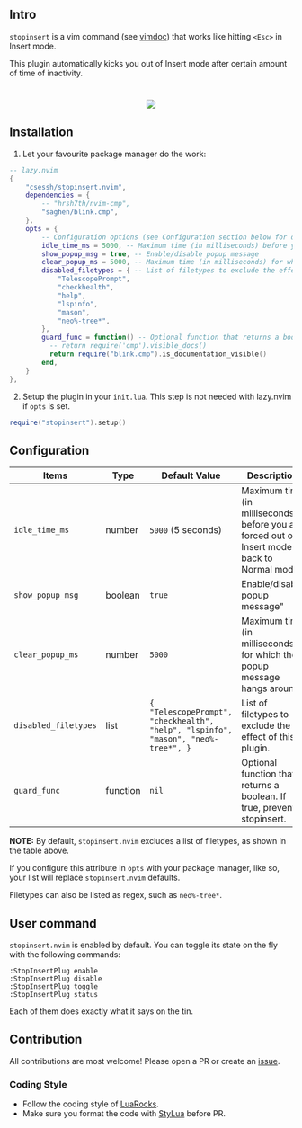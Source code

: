 ## Intro

`stopinsert` is a vim command (see [vimdoc](https://vimdoc.sourceforge.net/htmldoc/insert.html)) that works like hitting `<Esc>` in Insert mode.

This plugin automatically kicks you out of Insert mode after certain amount of time of inactivity.

<!-- panvimdoc-ignore-start -->
<h1 align="center">
    <a href="https://dotfyle.com/plugins/csessh/stopinsert.nvim">
        <img src="https://dotfyle.com/plugins/csessh/stopinsert.nvim/shield?style=for-the-badge" />
    </a>
</h1>
<!-- panvimdoc-ignore-end -->

## Installation

1. Let your favourite package manager do the work:

```lua
-- lazy.nvim
{
    "csessh/stopinsert.nvim",
    dependencies = {
        -- "hrsh7th/nvim-cmp",
        "saghen/blink.cmp",
    },
    opts = {
        -- Configuration options (see Configuration section below for details)
        idle_time_ms = 5000, -- Maximum time (in milliseconds) before you are forced out of Insert mode
        show_popup_msg = true, -- Enable/disable popup message
        clear_popup_ms = 5000, -- Maximum time (in milliseconds) for which the popup message hangs around
        disabled_filetypes = { -- List of filetypes to exclude the effect of this plugin.
            "TelescopePrompt",
            "checkhealth",
            "help",
            "lspinfo",
            "mason",
            "neo%-tree*",
        },
        guard_func = function() -- Optional function that returns a boolean. If true, prevents stopinsert.
          -- return require('cmp').visible_docs()
          return require("blink.cmp").is_documentation_visible()
        end,
    }
},
```

2. Setup the plugin in your `init.lua`. This step is not needed with lazy.nvim if `opts` is set.

```lua
require("stopinsert").setup()
```

## Configuration

| Items                 | Type      | Default Value      | Description    |
| --------------------- | --------- | ------------------ | -------------- |
| `idle_time_ms`        | number    | `5000` (5 seconds) | Maximum time (in milliseconds) before you are forced out of Insert mode back to Normal mode. |
| `show_popup_msg`      | boolean   | `true`            | Enable/disable popup message" |
| `clear_popup_ms`      | number   | `5000`            | Maximum time (in milliseconds) for which the popup message hangs around |
| `disabled_filetypes`  | list     | `{ "TelescopePrompt", "checkhealth", "help", "lspinfo", "mason", "neo%-tree*", }` | List of filetypes to exclude the effect of this plugin. |
| `guard_func` | function | `nil` | Optional function that returns a boolean. If true, prevents stopinsert. |

**NOTE:**
By default, `stopinsert.nvim` excludes a list of filetypes, as shown in the table above.

If you configure this attribute in `opts` with your package manager, like so, your list will replace `stopinsert.nvim` defaults.

Filetypes can also be listed as regex, such as `neo%-tree*`.

## User command

`stopinsert.nvim` is enabled by default. You can toggle its state on the fly with the following commands:

```
:StopInsertPlug enable
:StopInsertPlug disable
:StopInsertPlug toggle
:StopInsertPlug status
```

Each of them does exactly what it says on the tin.

## Contribution

All contributions are most welcome! Please open a PR or create an [issue](https://github.com/csessh/stopinsert.nvim/issues).

### Coding Style

- Follow the coding style of [LuaRocks](https://github.com/luarocks/lua-style-guide).
- Make sure you format the code with [StyLua](https://github.com/JohnnyMorganz/StyLua) before PR.
